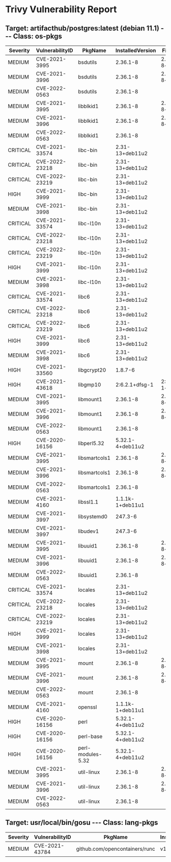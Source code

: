 # Trivy Vulnerability Report

## Target: artifacthub/postgres:latest (debian 11.1) --- Class: os-pkgs
|Severity|VulnerabilityID|PkgName|InstalledVersion|FixedVersion|
|--------|---------------|-------|----------------|------------|
|MEDIUM|CVE-2021-3995|bsdutils|2.36.1-8|2.36.1-8+deb11u1|
|MEDIUM|CVE-2021-3996|bsdutils|2.36.1-8|2.36.1-8+deb11u1|
|MEDIUM|CVE-2022-0563|bsdutils|2.36.1-8||
|MEDIUM|CVE-2021-3995|libblkid1|2.36.1-8|2.36.1-8+deb11u1|
|MEDIUM|CVE-2021-3996|libblkid1|2.36.1-8|2.36.1-8+deb11u1|
|MEDIUM|CVE-2022-0563|libblkid1|2.36.1-8||
|CRITICAL|CVE-2021-33574|libc-bin|2.31-13+deb11u2||
|CRITICAL|CVE-2022-23218|libc-bin|2.31-13+deb11u2||
|CRITICAL|CVE-2022-23219|libc-bin|2.31-13+deb11u2||
|HIGH|CVE-2021-3999|libc-bin|2.31-13+deb11u2||
|MEDIUM|CVE-2021-3998|libc-bin|2.31-13+deb11u2||
|CRITICAL|CVE-2021-33574|libc-l10n|2.31-13+deb11u2||
|CRITICAL|CVE-2022-23218|libc-l10n|2.31-13+deb11u2||
|CRITICAL|CVE-2022-23219|libc-l10n|2.31-13+deb11u2||
|HIGH|CVE-2021-3999|libc-l10n|2.31-13+deb11u2||
|MEDIUM|CVE-2021-3998|libc-l10n|2.31-13+deb11u2||
|CRITICAL|CVE-2021-33574|libc6|2.31-13+deb11u2||
|CRITICAL|CVE-2022-23218|libc6|2.31-13+deb11u2||
|CRITICAL|CVE-2022-23219|libc6|2.31-13+deb11u2||
|HIGH|CVE-2021-3999|libc6|2.31-13+deb11u2||
|MEDIUM|CVE-2021-3998|libc6|2.31-13+deb11u2||
|HIGH|CVE-2021-33560|libgcrypt20|1.8.7-6||
|HIGH|CVE-2021-43618|libgmp10|2:6.2.1+dfsg-1|2:6.2.1+dfsg-1+deb11u1|
|MEDIUM|CVE-2021-3995|libmount1|2.36.1-8|2.36.1-8+deb11u1|
|MEDIUM|CVE-2021-3996|libmount1|2.36.1-8|2.36.1-8+deb11u1|
|MEDIUM|CVE-2022-0563|libmount1|2.36.1-8||
|HIGH|CVE-2020-16156|libperl5.32|5.32.1-4+deb11u2||
|MEDIUM|CVE-2021-3995|libsmartcols1|2.36.1-8|2.36.1-8+deb11u1|
|MEDIUM|CVE-2021-3996|libsmartcols1|2.36.1-8|2.36.1-8+deb11u1|
|MEDIUM|CVE-2022-0563|libsmartcols1|2.36.1-8||
|MEDIUM|CVE-2021-4160|libssl1.1|1.1.1k-1+deb11u1||
|MEDIUM|CVE-2021-3997|libsystemd0|247.3-6||
|MEDIUM|CVE-2021-3997|libudev1|247.3-6||
|MEDIUM|CVE-2021-3995|libuuid1|2.36.1-8|2.36.1-8+deb11u1|
|MEDIUM|CVE-2021-3996|libuuid1|2.36.1-8|2.36.1-8+deb11u1|
|MEDIUM|CVE-2022-0563|libuuid1|2.36.1-8||
|CRITICAL|CVE-2021-33574|locales|2.31-13+deb11u2||
|CRITICAL|CVE-2022-23218|locales|2.31-13+deb11u2||
|CRITICAL|CVE-2022-23219|locales|2.31-13+deb11u2||
|HIGH|CVE-2021-3999|locales|2.31-13+deb11u2||
|MEDIUM|CVE-2021-3998|locales|2.31-13+deb11u2||
|MEDIUM|CVE-2021-3995|mount|2.36.1-8|2.36.1-8+deb11u1|
|MEDIUM|CVE-2021-3996|mount|2.36.1-8|2.36.1-8+deb11u1|
|MEDIUM|CVE-2022-0563|mount|2.36.1-8||
|MEDIUM|CVE-2021-4160|openssl|1.1.1k-1+deb11u1||
|HIGH|CVE-2020-16156|perl|5.32.1-4+deb11u2||
|HIGH|CVE-2020-16156|perl-base|5.32.1-4+deb11u2||
|HIGH|CVE-2020-16156|perl-modules-5.32|5.32.1-4+deb11u2||
|MEDIUM|CVE-2021-3995|util-linux|2.36.1-8|2.36.1-8+deb11u1|
|MEDIUM|CVE-2021-3996|util-linux|2.36.1-8|2.36.1-8+deb11u1|
|MEDIUM|CVE-2022-0563|util-linux|2.36.1-8||

## Target: usr/local/bin/gosu --- Class: lang-pkgs
|Severity|VulnerabilityID|PkgName|InstalledVersion|FixedVersion|
|--------|---------------|-------|----------------|------------|
|MEDIUM|CVE-2021-43784|github.com/opencontainers/runc|v1.0.1|v1.0.3|
